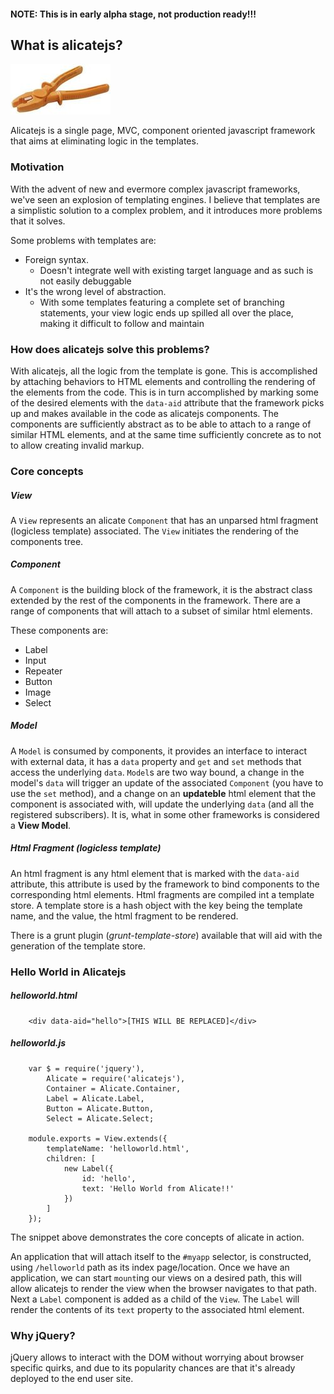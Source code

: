 #### NOTE: This is in early alpha stage, not production ready!!!

## What is alicatejs?
![alicatejs](logo.jpg?raw)


Alicatejs is a single page, MVC, component oriented javascript framework that aims at eliminating logic in the templates.

### Motivation
With the advent of new and evermore complex javascript frameworks, we've seen an explosion of templating engines. I believe
that templates are a simplistic solution to a complex problem, and it introduces more problems that it solves.

Some problems with templates are:

- Foreign syntax.
    - Doesn't integrate well with existing target language and as such is not easily debuggable
- It's the wrong level of abstraction.
    - With some templates featuring a complete set of branching statements,
      your view logic ends up spilled all over the place, making it difficult to
      follow and maintain

### How does alicatejs solve this problems?

With alicatejs, all the logic from the template is gone. This is accomplished by attaching behaviors to HTML elements
and controlling the rendering of the elements from the code. This is in turn accomplished by marking some of the desired elements with
the `data-aid` attribute that the framework picks up and makes available in the code as alicatejs components. The components are sufficiently
abstract as to be able to attach to a range of similar HTML elements, and at the same time sufficiently concrete as to
not to allow creating invalid markup.

### Core concepts

##### View

A `View` represents an alicate `Component` that has an unparsed html fragment (logicless template) associated. The `View` initiates the rendering of the components tree.

##### Component

A `Component` is the building block of the framework, it is the abstract class extended by the rest of the components in the framework. There are a range of components that will attach to a subset of similar html elements.

These components are:

* Label
* Input
* Repeater
* Button
* Image
* Select

##### Model

A `Model` is consumed by components, it provides an interface to interact with external data, it has a `data` property and `get` and `set` methods that access the underlying `data`. `Model`s are two way bound, a change in the model's `data` will trigger an update of the associated `Component` (you have to use the `set` method),  and a change on an __updateble__ html element that the component is associated with, will update the underlying `data` (and all the registered subscribers). It is, what in some other frameworks is considered a **View Model**.

##### Html Fragment (logicless template)

An html fragment is any html element that is marked with the `data-aid` attribute, this attribute is used by the framework to bind components to the corresponding html elements. Html fragments are compiled int a template store. A template store is a hash object with the key being the template name, and the value, the html fragment to be rendered.

There is a grunt plugin (_grunt-template-store_) available that will aid with the generation of the template store.

### Hello World in Alicatejs

##### helloworld.html
```
    <div data-aid="hello">[THIS WILL BE REPLACED]</div>
```

##### helloworld.js
```
    var $ = require('jquery'),
        Alicate = require('alicatejs'),
        Container = Alicate.Container,
        Label = Alicate.Label,
        Button = Alicate.Button,
        Select = Alicate.Select;
    
    module.exports = View.extends({
        templateName: 'helloworld.html',
        children: [
            new Label({
                id: 'hello',
                text: 'Hello World from Alicate!!'
            })
        ]
    });

```
The snippet above demonstrates the core concepts of alicate in action.

An application that will attach itself to the `#myapp` selector, is constructed, using `/helloworld` path as its index page/location. Once we have an application, we can start `mount`ing our views on a desired path, this will allow alicatejs to render the view when the browser navigates to that path. Next a `Label` component is added as a child of the `View`. The `Label` will render the contents of its `text` property to the associated html element.

### Why jQuery?
jQuery allows to interact with the DOM without worrying about browser specific quirks, and due to its popularity chances are that it's already deployed to the end user site.

